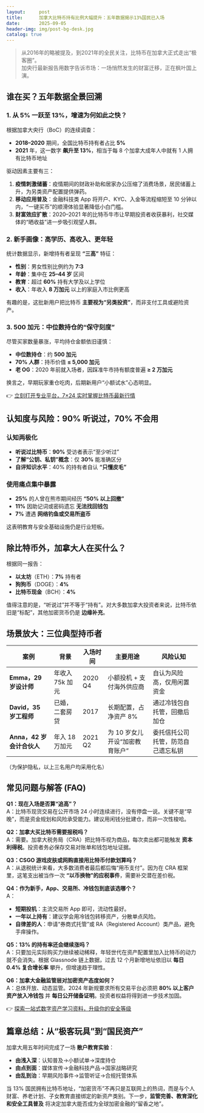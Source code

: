```yaml
---
layout:     post
title:      加拿大比特币持有比例大幅提升：五年数据揭示13%国民已入场
date:       2025-09-05
header-img: img/post-bg-desk.jpg
catalog: true
---
```


> 从2016年的略被提及，到2021年的全民关注，比特币在加拿大正式走出“极客圈”。  
> 加央行最新报告用数字告诉市场：一场悄然发生的财富迁移，正在枫叶国上演。

## 谁在买？五年数据全景回溯

### 1. 从 5% 一跃至 13%，增速为何如此之快？
根据加拿大央行（BoC）的连续调查：

- **2018–2020** 期间，全国比特币持有者占比 **5%**  
- **2021** 年，这一数字 **飙升至 13%**，相当于每 8 个加拿大成年人中就有 1 人拥有比特币地址

驱动因素主要有三：

1. **疫情刺激储蓄**：疫情期间的财政补助和居家办公压缩了消费场景，居民储蓄上升，为另类资产配置提供弹药。  
2. **移动应用普及**：金融科技类 App 将开户、KYC、入金等流程缩短至 10 分钟以内，“一键买币”的顺滑体验显著降低小白门槛。  
3. **财富效应扩散**：2020–2021 年的比特币牛市让早期投资者收获暴利，社交媒体的“晒收益”进一步吸引观望人群。

### 2. 新手画像：高学历、高收入、更年轻
统计数据显示，新增持有者呈现 **“三高”** 特征：

- **性别**：男女性别比例约为 **7:3**  
- **年龄**：集中在 **25–44 岁** 区间  
- **教育**：超过 **60%** 持有大学及以上学位  
- **收入**：年收入 **8 万加元** 以上的家庭入市比例更高

有趣的是，这批新用户把比特币 **主要视为“另类投资”**，而非支付工具或避险资产。

### 3. 500 加元：中位数持仓的“保守刻度”
尽管买家数量暴涨，平均持仓金额依旧谨慎：

- **中位数持仓**：约 **500 加元**  
- **70% 人群**：持币价值 **≤ 5,000 加元**  
- **老 OG**：2020 年前就入场者，因踩准牛市持有额度普遍 **≥ 2 万加元**

换言之，早期玩家重仓吃肉，后期新用户“小额试水”心态明显。

👉 [立刻打开专业平台，7×24 实时掌握比特币最新行情](https://okxdog.com/)

## 认知度与风险：90% 听说过，70% 不会用

### 认知两极化
- **听说过比特币**：**90%** 受访者表示“至少听过”  
- **了解“公钥、私钥”概念**：仅 **30%** 能准确区分  
- **自评知识水平**：40% 的持有者自认 **“只懂皮毛”**

### 使用痛点集中暴露
- **25%** 的人曾在熊市期间经历 **“50% 以上回撤”**  
- **11%** 因助记词或密码遗忘 **无法找回钱包**  
- **7%** 遭遇 **网络钓鱼或交易所盗币**  

这表明教育与安全基础设施仍是行业短板。

## 除比特币外，加拿大人在买什么？

根据同一报告：

- **以太坊**（ETH）：**7%** 持有者  
- **狗狗币**（DOGE）：**4%**  
- **比特币现金**（BCH）：**4%**

值得注意的是，“听说过”并不等于“持有”。对大多数加拿大投资者来说，比特币依旧是“标配”，其他加密货币仍是 **边缘补充**。

## 场景放大：三位典型持币者

| 案例 | 背景 | 入场时间 | 主要用途 | 风险认知 |
|---|---|---|---|---|
| **Emma，29 岁设计师** | 年收入 75k 加元 | 2020 Q4 | 小额投机 + 支付海外供应商 | 自认为风险高，仅用闲置资金 |
| **David，35 岁工程师** | 已婚，二套房贷 | 2017 | 长期配置，占净资产 8% | 通过冷钱包自托管，回撤后加仓 |
| **Anna，42 岁会计合伙人** | 年入 18 万加元 | 2021 Q2 | 为 10 岁女儿开设“加密教育账户” | 委托信托公司托管，防范自己遗忘私钥 |

（为保护隐私，以上三名用户均采用化名）

## 常见问题与解答 (FAQ)

**Q1：现在入场是否算“追高”？**  
A：比特币现货交易在公开市场 24 小时连续进行，没有停盘一说。关键不是“早晚”，而是资金规划和风险承受能力。建议用闲钱分批建仓，而非一次性梭哈。

**Q2：加拿大买比特币需要报税吗？**  
A：需要。加拿大税务局（CRA）把比特币视为商品，每次卖出都可能触发 **资本利得税**。投资者务必保存交易对账单和钱包地址证据。

**Q3：CSGO 游戏皮肤或网购直接用比特币付款划算吗？**  
A：从退税统计来看，大多数消费者最后都后悔“用币支付”。因为在 CRA 框架里，这笔支出被当作一次 **“以币换物”的应税事件**，需要补交潜在差价税。

**Q4：作为新手，App、交易所、冷钱包到底该选哪个？**  
A：  
- **短期投机**：主流交易所 App 即可，流动性最好。  
- **一年以上持有**：建议学会用冷钱包转移资产，分散单点风险。  
- **自律差的人**：申请“券商式托管”或 RA（Registered Account）类产品，避免手痒操作。

**Q5：13% 的持有率还会继续涨吗？**  
A：只要加元实际购买力继续被动稀释，年轻世代在资产配置里加入比特币的动力就不会消失。根据 Glassnode 链上数据，过去 12 个月新增地址依旧以 **每日 0.4% 复合增长率** 攀升，但增速趋于理性。

**Q6：加拿大金融监管层对加密资产态度如何？**  
A：总体开放、动态监管。2024 年新规要求所有交易平台必须把 **80% 以上客户资产放入冷钱包** 并 **每日公开储备证明**。投资者权益将得到进一步技术加固。

👉 [探索一站式数字资产学习资料，升级你的安全等级](https://okxdog.com/)

## 篇章总结：从“极客玩具”到“国民资产”

加拿大用五年时间完成了一场 **散户教育实验**：

- **由浅入深**：认知普及→小额试单→深度持仓  
- **由点到面**：媒体宣传→金融科技产品→国家战略研究  
- **由乱到治**：早期风险事件→监管听证→合规托管体系

当 13% 国民拥有比特币地址，“加密货币”不再只是互联网上的热词，而是与个人财富、养老计划、子女教育直接绑定的新资产类别。下一步，**监管完善、教育深化和安全工具普及** 将决定加拿大能否成为全球加密金融的“留香之地”。